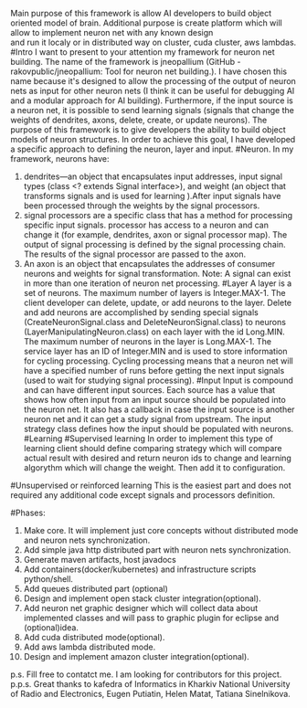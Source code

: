 
Main purpose of this framework is allow AI developers to build object oriented model of brain.
Additional purpose is create platform which will allow to implement neuron net with any known design  
and run it localy  or in distributed way on cluster, cuda cluster, aws lambdas.
#Intro
I want to present to your attention my framework for neuron net building. The name of the framework is jneopallium (GitHub - rakovpublic/jneopallium: Tool for neuron net building.).
I have chosen this name because it's designed to allow the processing of the output of neuron nets as input for other neuron nets (I think it can be useful for debugging AI and a modular approach for AI building). Furthermore, if the input source is a neuron net, it is possible to send learning signals (signals that change the weights of dendrites, axons, delete, create, or update neurons).
The purpose of this framework is to give developers the ability to build object models of neuron structures.
In order to achieve this goal, I have developed a specific approach to defining the neuron, layer and input.
#Neuron.
In my framework, neurons have:
1. dendrites—an object that encapsulates input addresses, input signal types (class <? extends Signal interface>), and weight (an object that transforms signals and is used for learning ).After input signals have been processed through the weights by the signal processors.
2. signal processors are a specific class that has a method for processing specific input signals. processor has access to a neuron and can change it (for example, dendrites, axon or signal processor map). The output of signal processing is defined by the signal processing chain. The results of the signal processor are passed to the axon.
3. An axon is an object that encapsulates the addresses of consumer neurons and weights for signal transformation.
   Note: A signal can exist in more than one iteration of neuron net processing.
   #Layer
   A layer is a set of neurons. The maximum number of layers is Integer.MAX-1.
   The client developer can delete, update, or add neurons to the layer.
   Delete and add neurons are accomplished by sending special signals (CreateNeuronSignal.class and DeleteNeuronSignal.class) to neurons (LayerManipulatingNeuron.class) on each layer with the id Long.MIN.
   The maximum number of neurons in the layer is Long.MAX-1.
   The service layer has an ID of Integer.MIN and is used to store information for cycling processing.
   Cycling processing means that a neuron net will have a specified number of runs before getting the next input signals (used to wait for studying signal processing).
   #Input
   Input is compound and can have different input sources. Each source has a value that shows how often input from an input source should be populated into the neuron net. It also has a callback in case the input source is another neuron net and it can get a study signal from upstream.
   The input strategy class defines how the input should be populated with neurons.
#Learning 
#Supervised learning
   In order to implement this type of learning client should define comparing strategy which will compare actual result with desired and return neuron ids to change and learning algorythm which will change the weight.
   Then add it to configuration.

#Unsupervised or reinforced learning
This  is the easiest part and does not required any additional code except signals and processors definition.

#Phases:
1. Make core. It will implement just core concepts without distributed mode and neuron nets synchronization.
2. Add simple java http distributed part with neuron nets synchronization.
3. Generate maven artifacts, host javadocs
4. Add containers(docker/kubernetes) and infrastructure scripts python/shell.
5. Add queues distributed part (optional)
6. Design and implement open stack cluster integration(optional).
7. Add neuron net graphic designer which will collect data about implemented classes and will pass to graphic plugin for eclipse and (optional)idea.
8. Add cuda distributed mode(optional).
9. Add aws lambda distributed mode.
10. Design and implement amazon cluster integration(optional).

p.s. Fill free to contatct me. I am looking for contributors for this project.
p.p.s. Great thanks to kafedra of Informatics in Kharkiv National University of Radio and Electronics, Eugen Putiatin, Helen Matat, Tatiana Sinelnikova.
